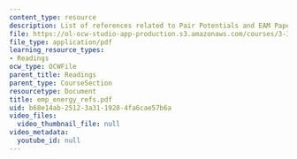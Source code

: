 ```yaml
---
content_type: resource
description: List of references related to Pair Potentials and EAM Papers.
file: https://ol-ocw-studio-app-production.s3.amazonaws.com/courses/3-320-atomistic-computer-modeling-of-materials-sma-5107-spring-2005/b68e14ab25123a3119284fa6cae57b6a_emp_energy_refs.pdf
file_type: application/pdf
learning_resource_types:
- Readings
ocw_type: OCWFile
parent_title: Readings
parent_type: CourseSection
resourcetype: Document
title: emp_energy_refs.pdf
uid: b68e14ab-2512-3a31-1928-4fa6cae57b6a
video_files:
  video_thumbnail_file: null
video_metadata:
  youtube_id: null
---
```

